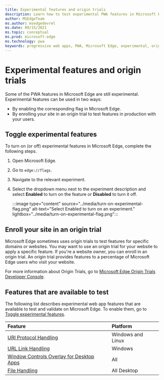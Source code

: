```yaml
---
title: Experimental features and origin trials
description: Learn how to test experimental PWA features in Microsoft Edge and enroll your site in origin trials to use these features in production with your users.
author: MSEdgeTeam
ms.author: msedgedevrel
ms.date: 09/15/2021
ms.topic: conceptual
ms.prod: microsoft-edge
ms.technology: pwa
keywords: progressive web apps, PWA, Microsoft Edge, experimental, origin trials
---
```

# Experimental features and origin trials

Some of the PWA features in Microsoft Edge are still experimental. Experimental features can be used in two ways:

*   By enabling the corresponding flag in Microsoft Edge.
*   By enrolling your site in an origin trial to test features in production with your users.


<!-- ====================================================================== -->
## Toggle experimental features

To turn on (or off) experimental features in Microsoft Edge, complete the following steps.

1.  Open Microsoft Edge.
1.  Go to `edge://flags`.
1.  Navigate to the relevant experiment.
1.  Select the dropdown menu next to the experiment description and select **Enabled** to turn on the feature or **Disabled** to turn it off.

    :::image type="content" source="../media/turn-on-experimental-flag.png" alt-text="Select Enabled to turn on an experiment." lightbox="../media/turn-on-experimental-flag.png":::


<!-- ====================================================================== -->
## Enroll your site in an origin trial

Microsoft Edge sometimes uses origin trials to test features for specific domains or websites. You may want to use an origin trial for your website to apply a specific feature. If you're a website owner, you can enroll in an origin trial. An origin trial provides features to a percentage of Microsoft Edge users who visit your website.

For more information about Origin Trials, go to [Microsoft Edge Origin Trials Developer Console][MicrosoftDeveloperMicrosoftEdgeOriginTrials].


<!-- ====================================================================== -->
## Features that are available to test

The following list describes experimental web app features that are available to test and validate on Microsoft Edge. To enable them, go to [Toggle experimental features](#toggle-experimental-features).

| Feature | Platform |
|:--- |:--- |
| [URI Protocol Handling][FeatureProtocolHandling] | Windows and Linux |
| [URL Link Handling][FeatureUrlHandling] | Windows |
| [Window Controls Overlay for Desktop Apps][FeatureWindowControlsOverlay] | All |
| [File Handling][FeatureFileHandling] | All Desktop |

<!-- Links -->

[MicrosoftDeveloperMicrosoftEdgeOriginTrials]: https://developer.microsoft.com/microsoft-edge/origin-trials "Origin Trials | Microsoft Edge Developer"
[FeatureWindowControlsOverlay]: ./window-controls-overlay.md "Display content in the title bar | Microsoft Docs"
[FeatureUrlHandling]: ./handle-urls.md "Handle URLs in Progressive Web Apps | Microsoft Docs"
[FeatureProtocolHandling]: ./handle-protocols.md "Handle protocols in Progressive Web Apps | Microsoft Docs"
[FeatureFileHandling]: ./handle-files.md "Handle files in Progressive Web Apps | Microsoft Docs"
